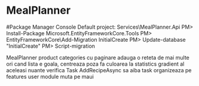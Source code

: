 # MealPlanner

#Package Manager Console
Default project: Services\MealPlanner.Api
PM> Install-Package Microsoft.EntityFrameworkCore.Tools
PM> EntityFrameworkCore\Add-Migration InitialCreate
PM> Update-database "InitialCreate"
PM> Script-migration





MealPlanner
product categories cu paginare
adauga o reteta de mai multe ori
cand lista  e goala, centreaza poza
fa culoarea la statistics gradient al aceleasi nuante
verifica  Task AddRecipeAsync sa aiba task
organizeaza pe features
user module
muta pe maui
